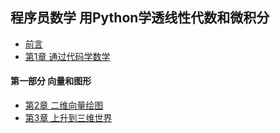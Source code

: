 ## 程序员数学 用Python学透线性代数和微积分
- [前言](chapter0.md)
- [第1章 通过代码学数学](chapter1.md)
#### 第一部分 向量和图形
- [第2章 二维向量绘图](chapter2.md)
- [第3章 上升到三维世界](chapter3.md)